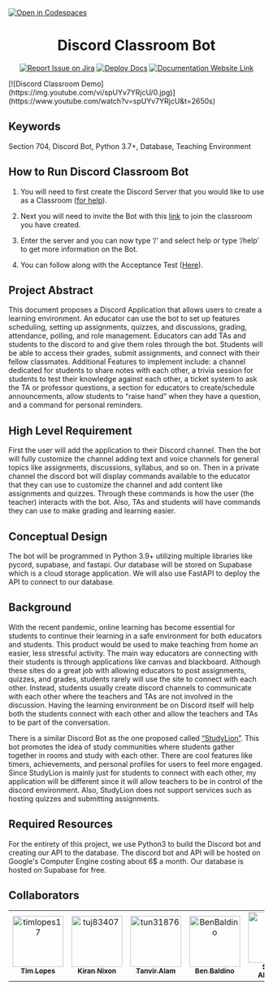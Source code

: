 [![Open in Codespaces](https://classroom.github.com/assets/launch-codespace-f4981d0f882b2a3f0472912d15f9806d57e124e0fc890972558857b51b24a6f9.svg)](https://classroom.github.com/open-in-codespaces?assignment_repo_id=9911448)
<div align="center">

# Discord Classroom Bot
[![Report Issue on Jira](https://img.shields.io/badge/Report%20Issues-Jira-0052CC?style=flat&logo=jira-software)](https://temple-cis-projects-in-cs.atlassian.net/jira/software/c/projects/DC/issues)
[![Deploy Docs](https://github.com/ApplebaumIan/tu-cis-4398-docs-template/actions/workflows/deploy.yml/badge.svg)](https://github.com/Capstone-Projects-2023-Spring/project-discord-classroom/actions/workflows/deploy.yml)
[![Documentation Website Link](https://img.shields.io/badge/-Documentation%20Website-brightgreen)](https://capstone-projects-2023-spring.github.io/project-discord-classroom/)
</div>

<div>
[![Discord Classroom Demo](https://img.youtube.com/vi/spUYv7YRjcU/0.jpg)](https://www.youtube.com/watch?v=spUYv7YRjcU&t=2650s)
</div>


## Keywords 

Section 704, Discord Bot, Python 3.7+, Database, Teaching Environment 

## How to Run Discord Classroom Bot

1) You will need to first create the Discord Server that you would like to use as a Classroom ([for help](https://support.discord.com/hc/en-us/articles/204849977-How-do-I-create-a-server-)).

2) Next you will need to invite the Bot with this [link](https://discord.com/api/oauth2/authorize?client_id=1069136471635800164&permissions=8&scope=bot) to join the classroom you have created.

3) Enter the server and you can now type ‘/’ and select help or type ‘/help’ to get more information on the Bot.

4) You can follow along with the Acceptance Test ([Here](https://docs.google.com/spreadsheets/d/1i7M14jydYnNDTcZuedH4e5BVZQyFxsuZoQAXXERoXSY/edit?usp=sharing)).

## Project Abstract 

This document proposes a Discord Application that allows users to create a learning environment. An 
educator can use the bot to set up features scheduling, setting up assignments, quizzes, and discussions, 
grading, attendance, polling, and role management. Educators can add TAs and students to the discord to 
and give them roles through the bot. Students will be able to access their grades, submit assignments, 
and connect with their fellow classmates. Additional Features to implement include: a channel dedicated 
for students to share notes with each other, a trivia session for students to test their knowledge against 
each other, a ticket system to ask the TA or professor questions, a section for educators to 
create/schedule announcements, allow students to “raise hand” when they have a question, and a 
command for personal reminders.

## High Level Requirement 

First the user will add the application to their Discord channel. Then the bot will fully customize the 
channel adding text and voice channels for general topics like assignments, discussions, syllabus, and so 
on. Then in a private channel the discord bot will display commands available to the educator that they can 
use to customize the channel and add content like assignments and quizzes. Through these commands 
is how the user (the teacher) interacts with the bot. Also, TAs and students will have 
commands they can use to make grading and learning easier.

## Conceptual Design 

The bot will be programmed in Python 3.9+ utilizing multiple libraries like pycord, supabase, and fastapi. Our database will be stored on Supabase which is a cloud storage application. We will also use FastAPI to deploy the API to connect to our database. 

## Background 

With the recent pandemic, online learning has become essential for students to continue their learning in 
a safe environment for both educators and students. This product would be used to make teaching from 
home an easier, less stressful activity. The main way educators are connecting with their students is 
through applications like canvas and blackboard. Although these sites do a great job with allowing 
educators to post assignments, quizzes, and grades, students rarely will use the site to connect with each 
other. Instead, students usually create discord channels to communicate with each other where the 
teachers and TAs are not involved in the discussion. Having the learning environment be on Discord itself 
will help both the students connect with each other and allow the teachers and TAs to be part of the 
conversation. 

There is a similar Discord Bot as the one proposed called [“StudyLion”](https://top.gg/bot/889078613817831495). 
This bot promotes the idea of study communities where students gather 
together in rooms and study with each other. There are cool features like timers, achievements, and 
personal profiles for users to feel more engaged. Since StudyLion is mainly just for students to connect 
with each other, my application will be different since it will allow teachers to be in control of the discord 
environment. Also, StudyLion does not support services such as hosting quizzes and submitting 
assignments. 

## Required Resources 

For the entirety of this project, we use Python3 to build the Discord bot and creating our API to the database. The discord bot and API will be hosted on Google's Computer Engine costing about 6$ a month. Our database is hosted on Supabase for free. 

## Collaborators

<table>
<tr>
    <td align="center">
        <a href="https://github.com/timlopes17">
            <img src="https://avatars.githubusercontent.com/u/15525152?v=4" width="100;" alt="timlopes17"/>
            <br />
            <sub><b>Tim Lopes</b></sub>
        </a>
    </td>
    <td align="center">
        <a href="https://github.com/tuj83407">
            <img src="https://avatars.githubusercontent.com/u/70284955?v=4" width="100;" alt="tuj83407"/>
            <br />
            <sub><b>Kiran Nixon</b></sub>
        </a>
    </td>
    <td align="center">
        <a href="https://github.com/tun31876">
            <img src="https://avatars.githubusercontent.com/u/97766696?v=4" width="100;" alt="tun31876"/>
            <br />
            <sub><b>Tanvir Alam</b></sub>
        </a>
    </td>
    <td align="center">
        <a href="https://github.com/BenBaldino">
            <img src="https://avatars.githubusercontent.com/u/112522605?v=4" width="100;" alt="BenBaldino"/>
            <br />
            <sub><b>Ben Baldino</b></sub>
        </a>
    </td>
    <td align="center">
        <a href="https://github.com/Salte8">
            <img src="https://avatars.githubusercontent.com/u/63520132?v=4" width="100;" alt="Salte8"/>
            <br />
            <sub><b>Steven Altemose</b></sub>
        </a>
    </td>
    <td align="center">
        <a href="https://github.com/rk2357">
            <img src="https://avatars.githubusercontent.com/u/91990873?v=4" width="100;" alt="rk2357"/>
            <br />
            <sub><b>Ryan Klein</b></sub>
        </a>
    </td>
    <td align="center">
        <a href="https://github.com/ApplebaumIan">
            <img src="https://avatars.githubusercontent.com/u/9451941?v=4" width="100;" alt="ApplebaumIan"/>
            <br />
            <sub><b>Ian Tyler Applebaum</b></sub>
        </a>
    </td>
    
</tr>
</table>
